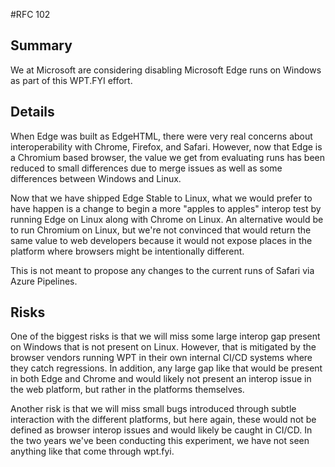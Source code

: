 #RFC 102

## Summary
We at Microsoft are considering disabling Microsoft Edge runs on Windows as part of this WPT.FYI effort. 

## Details
When Edge was built as EdgeHTML, there were very real concerns about interoperability with Chrome, Firefox, and Safari. However, now that Edge is a Chromium based browser, the value we get from evaluating runs has been reduced to small differences due to merge issues as well as some differences between Windows and Linux.

Now that we have shipped Edge Stable to Linux, what we would prefer to have happen is a change to begin a more "apples to apples" interop test by running Edge on Linux along with Chrome on Linux. An alternative would be to run Chromium on Linux, but we're not convinced that would return the same value to web developers because it would not expose places in the platform where browsers might be intentionally different.

This is not meant to propose any changes to the current runs of Safari via Azure Pipelines.

## Risks
One of the biggest risks is that we will miss some large interop gap present on Windows that is not present on Linux. However, that is mitigated by the browser vendors running WPT in their own internal CI/CD systems where they catch regressions. In addition, any large gap like that would be present in both Edge and Chrome and would likely not present an interop issue in the web platform, but rather in the platforms themselves.

Another risk is that we will miss small bugs introduced through subtle interaction with the different platforms, but here again, these would not be defined as browser interop issues and would likely be caught in CI/CD. In the two years we've been conducting this experiment, we have not seen anything like that come through wpt.fyi.
